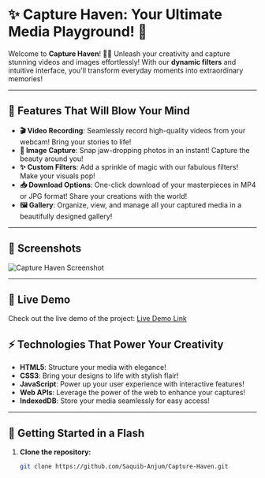 # ✨ Capture Haven: Your Ultimate Media Playground! 🌟

Welcome to **Capture Haven**! 🎥🌈 Unleash your creativity and capture stunning videos and images effortlessly! With our **dynamic filters** and intuitive interface, you'll transform everyday moments into extraordinary memories! 

---

## 🎉 Features That Will Blow Your Mind

- **🎬 Video Recording**: Seamlessly record high-quality videos from your webcam! Bring your stories to life! 
- **📸 Image Capture**: Snap jaw-dropping photos in an instant! Capture the beauty around you!
- **✨ Custom Filters**: Add a sprinkle of magic with our fabulous filters! Make your visuals pop! 
- **📥 Download Options**: One-click download of your masterpieces in MP4 or JPG format! Share your creations with the world!
- **🖼️ Gallery**: Organize, view, and manage all your captured media in a beautifully designed gallery!

---

## 📸 Screenshots

![Capture Haven Screenshot](https://via.placeholder.com/800x400.png?text=Capture+Haven+Screenshot)  


---

## 🚀 Live Demo
Check out the live demo of the project: [Live Demo Link](https://fancy-flan-29513c.netlify.app) <!-- Replace with your actual deployment link -->

## ⚡ Technologies That Power Your Creativity

- **HTML5**: Structure your media with elegance!
- **CSS3**: Bring your designs to life with stylish flair!
- **JavaScript**: Power up your user experience with interactive features!
- **Web APIs**: Leverage the power of the web to enhance your captures!
- **IndexedDB**: Store your media seamlessly for easy access!

---

## 🚀 Getting Started in a Flash

1. **Clone the repository:**
   ```bash
   git clone https://github.com/Saquib-Anjum/Capture-Haven.git
